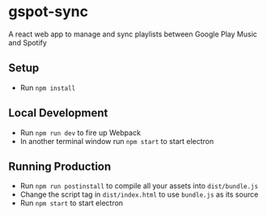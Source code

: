 # gspot-sync
A react web app to manage and sync playlists between Google Play Music and Spotify


## Setup
* Run `npm install`

## Local Development
* Run `npm run dev` to fire up Webpack
* In another terminal window run `npm start` to start electron

## Running Production
* Run `npm run postinstall` to compile all your assets into `dist/bundle.js`
* Change the script tag in `dist/index.html` to use `bundle.js` as its source
* Run `npm start` to start electron
